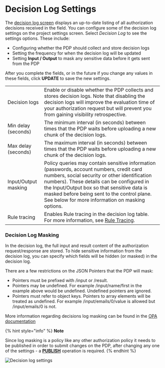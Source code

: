 # Decision Log Settings

The [decision log screen](../decision-logs/) displays an up-to-date listing of all authorization decisions received in the field. You can configure some of the decision log settings on the project settings screen. Select _Decision Log_ to see the settings options. These include:

* Configuring whether the PDP should collect and store decision logs
* Setting the frequency for when the decision log will be updated
* Setting **Input / Output** to mask any sensitive data before it gets sent from the PDP

After you complete the fields, or in the future if you change any values in these fields, click **UPDATE** to save the new settings.

|  |  |
| :--- | :--- |
| Decision logs | Enable or disable whether the PDP collects and stores decision logs.  Note that disabling the decision logs will improve the evaluation time of your authorization request but will prevent you from gaining visibility retrospective. |
| Min delay \(seconds\) | The minimum interval \(in seconds\) between times that the PDP waits before uploading a new chunk of the decision logs. |
| Max delay \(seconds\) | The maximum interval \(in seconds\) between times that the PDP waits before uploading a new chunk of the decision logs. |
| Input/Output masking | Policy queries may contain sensitive information \(passwords, account numbers, credit card numbers, social security or other identification numbers\). These details can be configured in the Input/Output box so that sensitive data is masked before being sent to the control plane. See below for more information on masking options. |
| Rule tracing | Enables Rule tracing in the decision log table. For more information, see [Rule Tracing](https://docs.build.security/docs/policy-rule-tracing). |

### Decision Log Masking

In the decision log, the full input and result content of the authorization request/response are stored. To hide sensitive information from the decision log, you can specify which fields will be hidden \(or masked\) in the decision log.

There are a few restrictions on the JSON Pointers that the PDP will mask:

* Pointers must be prefixed with /input or /result.
* Pointers may be undefined. For example /input/name/first in the example above would be undefined. Undefined pointers are ignored.
* Pointers must refer to object keys. Pointers to array elements will be treated as undefined. For example /input/emails/0/value is allowed but /input/emails/0 is not.

More information regarding decisions log masking can be found in the [OPA documentation](https://www.openpolicyagent.org/docs/v0.13.5/decision-logs/#masking-sensitive-data)

{% hint style="info" %}
**Note**

Since log masking is a policy like any other authorization policy it needs to be published in order to submit changes on the PDP, after changing any one of the settings - a [**PUBLISH**](../projects/publish-project-configuration.md) operation is required.
{% endhint %}



![Decision log settings](https://files.readme.io/a9ff648-ruletracingprojsettings.PNG)



